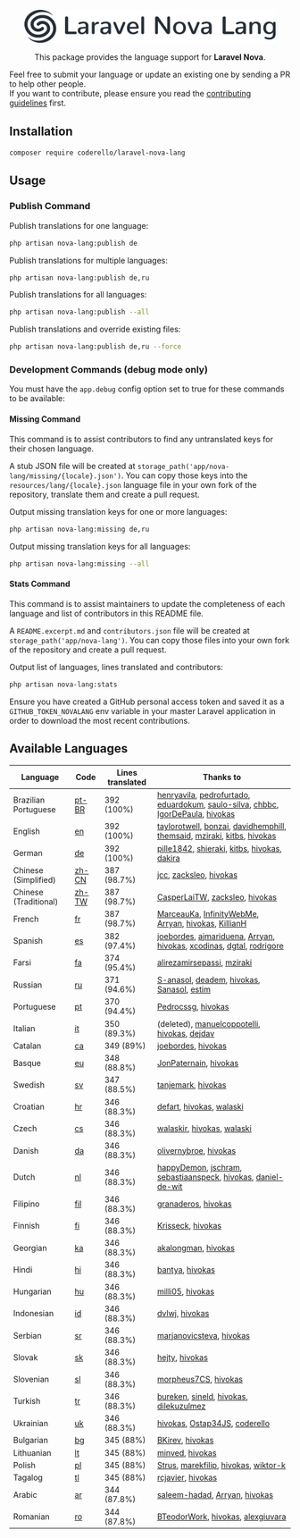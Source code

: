 <p align="center"><img alt="Laraflash" src="logo.png" width="450"></p>

<p align="center">This package provides the language support for <b>Laravel Nova</b>.</p>

Feel free to submit your language or update an existing one by sending a PR to help other people.  
If you want to contribute, please ensure you read the [contributing guidelines](CONTRIBUTING.md) first.

## Installation

```bash
composer require coderello/laravel-nova-lang
```

## Usage
### Publish Command
Publish translations for one language:
```bash
php artisan nova-lang:publish de
```

Publish translations for multiple languages:
```bash
php artisan nova-lang:publish de,ru
```

Publish translations for all languages:
```bash
php artisan nova-lang:publish --all
```

Publish translations and override existing files:
```bash
php artisan nova-lang:publish de,ru --force
```

### Development Commands (debug mode only)

You must have the `app.debug` config option set to true for these commands to be available:

#### Missing Command

This command is to assist contributors to find any untranslated keys for their chosen language.

A stub JSON file will be created at `storage_path('app/nova-lang/missing/{locale}.json')`. You can copy those keys into the `resources/lang/{locale}.json` language file in your own fork of the repository, translate them and create a pull request.

Output missing translation keys for one or more languages:
```bash
php artisan nova-lang:missing de,ru
```

Output missing translation keys for all languages:
```bash
php artisan nova-lang:missing --all
```

#### Stats Command

This command is to assist maintainers to update the completeness of each language and list of contributors in this README file.

A `README.excerpt.md` and `contributors.json` file will be created at `storage_path('app/nova-lang')`. You can copy those files into your own fork of the repository and create a pull request.

Output list of languages, lines translated and contributors:
```bash
php artisan nova-lang:stats
```

Ensure you have created a GitHub personal access token and saved it as a `GITHUB_TOKEN_NOVALANG` env variable in your master Laravel application in order to download the most recent contributions.

## Available Languages

| Language | Code | Lines translated | Thanks to |
| --- | --- | --- | --- |
| Brazilian Portuguese | [pt-BR](resources/lang/pt-BR.json) | 392 (100%) | [henryavila](https://github.com/henryavila), [pedrofurtado](https://github.com/pedrofurtado), [eduardokum](https://github.com/eduardokum), [saulo-silva](https://github.com/saulo-silva), [chbbc](https://github.com/chbbc), [IgorDePaula](https://github.com/IgorDePaula), [hivokas](https://github.com/hivokas) |
| English | [en](resources/lang/en.json) | 392 (100%) | [taylorotwell](https://github.com/taylorotwell), [bonzai](https://github.com/bonzai), [davidhemphill](https://github.com/davidhemphill), [themsaid](https://github.com/themsaid), [mziraki](https://github.com/mziraki), [kitbs](https://github.com/kitbs), [hivokas](https://github.com/hivokas) |
| German | [de](resources/lang/de.json) | 392 (100%) | [pille1842](https://github.com/pille1842), [shieraki](https://github.com/shieraki), [kitbs](https://github.com/kitbs), [hivokas](https://github.com/hivokas), [dakira](https://github.com/dakira) |
| Chinese (Simplified) | [zh-CN](resources/lang/zh-CN.json) | 387 (98.7%) | [jcc](https://github.com/jcc), [zacksleo](https://github.com/zacksleo), [hivokas](https://github.com/hivokas) |
| Chinese (Traditional) | [zh-TW](resources/lang/zh-TW.json) | 387 (98.7%) | [CasperLaiTW](https://github.com/CasperLaiTW), [zacksleo](https://github.com/zacksleo), [hivokas](https://github.com/hivokas) |
| French | [fr](resources/lang/fr.json) | 387 (98.7%) | [MarceauKa](https://github.com/MarceauKa), [InfinityWebMe](https://github.com/InfinityWebMe), [Arryan](https://github.com/Arryan), [hivokas](https://github.com/hivokas), [KillianH](https://github.com/KillianH) |
| Spanish | [es](resources/lang/es.json) | 382 (97.4%) | [joebordes](https://github.com/joebordes), [ajmariduena](https://github.com/ajmariduena), [Arryan](https://github.com/Arryan), [hivokas](https://github.com/hivokas), [xcodinas](https://github.com/xcodinas), [dgtal](https://github.com/dgtal), [rodrigore](https://github.com/rodrigore) |
| Farsi | [fa](resources/lang/fa.json) | 374 (95.4%) | [alirezamirsepassi](https://github.com/alirezamirsepassi), [mziraki](https://github.com/mziraki) |
| Russian | [ru](resources/lang/ru.json) | 371 (94.6%) | [S-anasol](https://github.com/S-anasol), [deadem](https://github.com/deadem), [hivokas](https://github.com/hivokas), [Sanasol](https://github.com/Sanasol), [estim](https://github.com/estim) |
| Portuguese | [pt](resources/lang/pt.json) | 370 (94.4%) | [Pedrocssg](https://github.com/Pedrocssg), [hivokas](https://github.com/hivokas) |
| Italian | [it](resources/lang/it.json) | 350 (89.3%) | (deleted), [manuelcoppotelli](https://github.com/manuelcoppotelli), [hivokas](https://github.com/hivokas), [dejdav](https://github.com/dejdav) |
| Catalan | [ca](resources/lang/ca.json) | 349 (89%) | [joebordes](https://github.com/joebordes), [hivokas](https://github.com/hivokas) |
| Basque | [eu](resources/lang/eu.json) | 348 (88.8%) | [JonPaternain](https://github.com/JonPaternain), [hivokas](https://github.com/hivokas) |
| Swedish | [sv](resources/lang/sv.json) | 347 (88.5%) | [tanjemark](https://github.com/tanjemark), [hivokas](https://github.com/hivokas) |
| Croatian | [hr](resources/lang/hr.json) | 346 (88.3%) | [defart](https://github.com/defart), [hivokas](https://github.com/hivokas), [walaski](https://github.com/walaski) |
| Czech | [cs](resources/lang/cs.json) | 346 (88.3%) | [walaskir](https://github.com/walaskir), [hivokas](https://github.com/hivokas), [walaski](https://github.com/walaski) |
| Danish | [da](resources/lang/da.json) | 346 (88.3%) | [olivernybroe](https://github.com/olivernybroe), [hivokas](https://github.com/hivokas) |
| Dutch | [nl](resources/lang/nl.json) | 346 (88.3%) | [happyDemon](https://github.com/happyDemon), [jschram](https://github.com/jschram), [sebastiaanspeck](https://github.com/sebastiaanspeck), [hivokas](https://github.com/hivokas), [daniel-de-wit](https://github.com/daniel-de-wit) |
| Filipino | [fil](resources/lang/fil.json) | 346 (88.3%) | [granaderos](https://github.com/granaderos), [hivokas](https://github.com/hivokas) |
| Finnish | [fi](resources/lang/fi.json) | 346 (88.3%) | [Krisseck](https://github.com/Krisseck), [hivokas](https://github.com/hivokas) |
| Georgian | [ka](resources/lang/ka.json) | 346 (88.3%) | [akalongman](https://github.com/akalongman), [hivokas](https://github.com/hivokas) |
| Hindi | [hi](resources/lang/hi.json) | 346 (88.3%) | [bantya](https://github.com/bantya), [hivokas](https://github.com/hivokas) |
| Hungarian | [hu](resources/lang/hu.json) | 346 (88.3%) | [milli05](https://github.com/milli05), [hivokas](https://github.com/hivokas) |
| Indonesian | [id](resources/lang/id.json) | 346 (88.3%) | [dvlwj](https://github.com/dvlwj), [hivokas](https://github.com/hivokas) |
| Serbian | [sr](resources/lang/sr.json) | 346 (88.3%) | [marjanovicsteva](https://github.com/marjanovicsteva), [hivokas](https://github.com/hivokas) |
| Slovak | [sk](resources/lang/sk.json) | 346 (88.3%) | [hejty](https://github.com/hejty), [hivokas](https://github.com/hivokas) |
| Slovenian | [sl](resources/lang/sl.json) | 346 (88.3%) | [morpheus7CS](https://github.com/morpheus7CS), [hivokas](https://github.com/hivokas) |
| Turkish | [tr](resources/lang/tr.json) | 346 (88.3%) | [bureken](https://github.com/bureken), [sineld](https://github.com/sineld), [hivokas](https://github.com/hivokas), [dilekuzulmez](https://github.com/dilekuzulmez) |
| Ukrainian | [uk](resources/lang/uk.json) | 346 (88.3%) | [hivokas](https://github.com/hivokas), [Ostap34JS](https://github.com/Ostap34JS), [coderello](https://github.com/coderello) |
| Bulgarian | [bg](resources/lang/bg.json) | 345 (88%) | [BKirev](https://github.com/BKirev), [hivokas](https://github.com/hivokas) |
| Lithuanian | [lt](resources/lang/lt.json) | 345 (88%) | [minved](https://github.com/minved), [hivokas](https://github.com/hivokas) |
| Polish | [pl](resources/lang/pl.json) | 345 (88%) | [Strus](https://github.com/Strus), [marekfilip](https://github.com/marekfilip), [hivokas](https://github.com/hivokas), [wiktor-k](https://github.com/wiktor-k) |
| Tagalog | [tl](resources/lang/tl.json) | 345 (88%) | [rcjavier](https://github.com/rcjavier), [hivokas](https://github.com/hivokas) |
| Arabic | [ar](resources/lang/ar.json) | 344 (87.8%) | [saleem-hadad](https://github.com/saleem-hadad), [Arryan](https://github.com/Arryan), [hivokas](https://github.com/hivokas) |
| Romanian | [ro](resources/lang/ro.json) | 344 (87.8%) | [BTeodorWork](https://github.com/BTeodorWork), [hivokas](https://github.com/hivokas), [alexgiuvara](https://github.com/alexgiuvara) |
